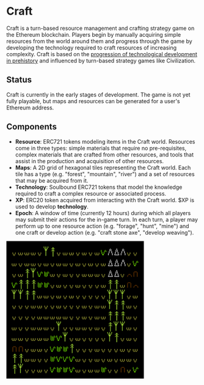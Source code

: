 # Craft
Craft is a turn-based resource management and crafting strategy game on the Ethereum blockchain. Players begin by manually acquiring simple resources from the world around them and progress through the game by developing the technology required to craft resources of increasing complexity. Craft is based on the [progression of technological development in prehistory](https://en.wikipedia.org/wiki/Timeline_of_historic_inventions) and influenced by turn-based strategy games like Civilization.

## Status

Craft is currently in the early stages of development. The game is not yet fully playable, but maps and resources can be generated for a user's Ethereum address.

## Components

- **Resource**: ERC721 tokens modeling items in the Craft world. Resources come in three types: simple materials that require no pre-requisites, complex materials that are crafted from other resources, and tools that assist in the production and acquisition of other resources.
- **Maps**: A 2D grid of hexagonal tiles representing the Craft world. Each tile has a type (e.g. "forest", "mountain", "river") and a set of resources that may be acquired from it.
- **Technology**: Soulbound ERC721 tokens that model the knowledge required to craft a complex resource or associated process.
- **XP**: ERC20 token acquired from interacting with the Craft world. $XP is used to develop **technology**.
- **Epoch**: A window of time (currently 12 hours) during which all players may submit their actions for the in-game turn. In each turn, a player may perform up to one resource action (e.g. "forage", "hunt", "mine") and one craft or develop action (e.g. "craft stone axe", "develop weaving").

<img src="./etc/example-map.png" width="360" height="360" />
